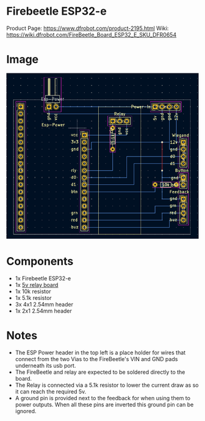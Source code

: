 # Firebeetle ESP32-e

Product Page: https://www.dfrobot.com/product-2195.html
Wiki: https://wiki.dfrobot.com/FireBeetle_Board_ESP32_E_SKU_DFR0654

# Image
![Board screenshot](./FireBeetle_ESP32-e.png)

# Components
- 1x Firebeetle ESP32-e
- 1x [5v relay board](https://www.switchelectronics.co.uk/products/5v-1-channel-low-level-trigger-relay-module-with-optocoupler)
- 1x 10k resistor
- 1x 5.1k resistor
- 3x 4x1 2.54mm header
- 1x 2x1 2.54mm header

# Notes
- The ESP Power header in the top left is a place holder for wires that connect from the two Vias to the FireBeetle's 
  VIN and GND pads underneath its usb port.
- The FireBeetle and relay are expected to be soldered directly to the board.
- The Relay is connected via a 5.1k resistor to lower the current draw as so it can reach the required 5v.
- A ground pin is provided next to the feedback for when using them to power outputs. When all these pins are inverted
  this ground pin can be ignored.
